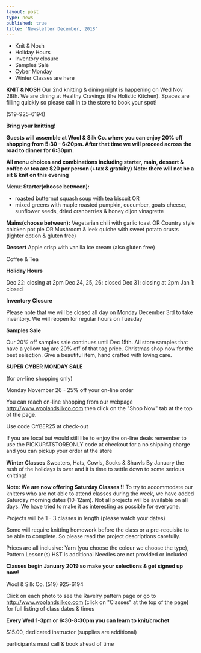 ```yaml
---
layout: post
type: news
published: true
title: 'Newsletter December, 2018'
---
```


- Knit & Nosh
- Holiday Hours 
- Inventory closure
- Samples Sale
- Cyber Monday
- Winter Classes are here

<strong>KNIT & NOSH</strong>
Our 2nd knitting & dining night is happening on Wed Nov 28th. We are dining at Healthy Cravings
(the Holistic Kitchen). Spaces are filling quickly so please call in to the store to book your spot!

(519-925-6194)

<strong>Bring your knitting!

Guests will assemble at Wool & Silk Co. where you can enjoy 20% off shopping from 5:30 - 6:20pm. After that time we will proceed across the road to dinner for 6:30pm.

All menu choices and combinations including starter, main, dessert & coffee or tea are $20 per person (+tax & gratuity)
Note: there will not be a sit & knit on this evening</strong>

Menu:
<strong>Starter(choose between):</strong>
 - roasted butternut squash soup with tea biscuit
          OR
 - mixed greens with maple roasted pumpkin, cucumber, goats
         cheese, sunflower seeds, dried cranberries
         & honey dijon vinagrette<br />
         
<strong>Mains(choose between):</strong>
Vegetarian chili with garlic toast
               OR
Country style chicken pot pie
               OR
Mushroom & leek quiche with sweet potato crusts (lighter option & gluten free)<br />

<strong>Dessert</strong>
Apple crisp with vanilla ice cream (also gluten free)

Coffee & Tea

<strong>Holiday Hours</strong>

Dec 22: closing at 2pm
Dec 24, 25, 26: closed
Dec 31: closing at 2pm
           Jan 1: closed

<strong>Inventory Closure</strong>

Please note that we will be closed all day on Monday December 3rd to take inventory. We will reopen for regular hours on Tuesday

<strong>Samples Sale</strong>

Our 20% off samples sale continues until Dec 15th. All store samples that have a yellow tag are 20% off of that tag price. Christmas shop now for the best selection.
Give a beautiful item, hand crafted with loving care.

<strong>SUPER CYBER MONDAY SALE</strong>

(for on-line shopping only)

Monday November 26 - 25% off your on-line order

You can reach on-line shopping from our webpage http://www.woolandsilkco.com
then click on the "Shop Now" tab
at the top of the page.

Use code CYBER25 at check-out

If you are local but would still like to enjoy the on-line deals remember to use the
PICKUPATSTOREONLY 
code at checkout for a no shipping charge and you can pickup your order at the store

<strong>Winter Classes</strong>
Sweaters, Hats, Cowls,
Socks & Shawls
By January the rush of the holidays is over and it is time to settle down to some serious knitting!

<strong>Note:   We are now offering Saturday Classes !!</strong>
To try to accommodate our knitters who are not able to attend classes during the week, we have added Saturday morning dates (10-12am). Not all projects will be available on all days. We have tried to make it as interesting as possible for everyone.

Projects will be 1 - 3 classes in length (please watch your dates)

Some will require knitting homework before the class or a pre-requisite to be able to complete. So please read the project descriptions carefully. 

Prices are all inclusive: 
Yarn (you choose the colour we choose the type),
Pattern
Lesson(s) 
HST is additional 
Needles are not provided or included

<strong>Classes begin January 2019 so make your selections & get signed up now!</strong>

Wool & Silk Co.  (519) 925-6194

Click on each photo to see the Ravelry pattern page
or go to http://www.woolandsilkco.com 
(click on "Classes" at the top of the page)
for full listing of class dates & times 

<strong>**Every Wed 1-3pm or 6:30-8:30pm you can learn to knit/crochet**</strong>

$15.00, dedicated instructor
(supplies are additional)

participants must call & book ahead of time
